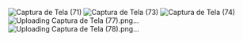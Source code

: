 ![Captura de Tela (71)](https://github.com/user-attachments/assets/d12d38f3-bf51-40e9-8024-7765ca4c76ff)
![Captura de Tela (73)](https://github.com/user-attachments/assets/e9c2c712-242e-4e9e-85a9-d2a556638201)
![Captura de Tela (74)](https://github.com/user-attachments/assets/91c51a2f-5261-4601-8921-25292cb91edd)
![Uploading Captura de Tela (77).png…]()
![Uploading Captura de Tela (78).png…]()
